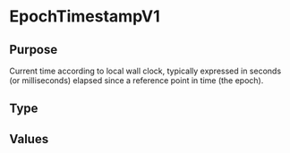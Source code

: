 # EpochTimestampV1

## Purpose

<!-- --8<-- [start:purpose] -->

Current time according to local wall clock, typically expressed in seconds (or milliseconds) elapsed since a reference point in time (the epoch).

<!-- --8<-- [end:purpose] -->

## Type

<!-- --8<-- [start:type] -->
<div class="type" markdown>


</div>
<!-- --8<-- [end:type] -->

## Values
